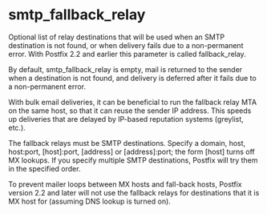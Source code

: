 # smtp_fallback_relay 

 Optional list of relay destinations that will be used when an
SMTP destination is not found, or when delivery fails due to a
non-permanent error. With Postfix 2.2 and earlier this parameter
is called fallback_relay. 

 By default, smtp_fallback_relay is empty, mail is returned to
the sender when a destination is not found, and delivery is deferred
after it fails due to a non-permanent error. 

 With bulk email deliveries, it can be beneficial to run the
fallback relay MTA on the same host, so that it can reuse the sender
IP address.  This speeds up deliveries that are delayed by IP-based
reputation systems (greylist, etc.). 

 The fallback relays must be SMTP destinations. Specify a domain,
host, host:port, [host]:port, [address] or [address]:port; the form
[host] turns off MX lookups.  If you specify multiple SMTP
destinations, Postfix will try them in the specified order.  

 To prevent mailer loops between MX hosts and fall-back hosts,
Postfix version 2.2 and later will not use the fallback relays for
destinations that it is MX host for (assuming DNS lookup is turned on).




